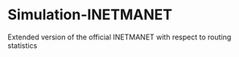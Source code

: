 Simulation-INETMANET
====================

Extended version of the official INETMANET with respect to routing statistics